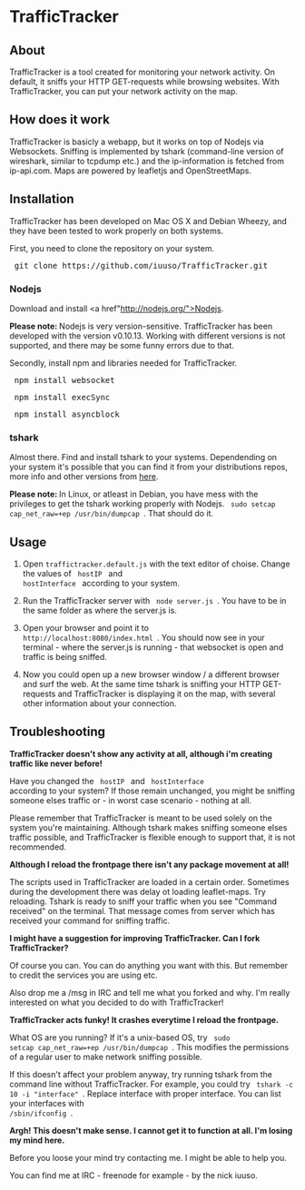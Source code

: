 TrafficTracker
==============

About
-----
TrafficTracker is a tool created for monitoring your network activity. On default, it sniffs your HTTP GET-requests while browsing websites. With TrafficTracker, you can put your network activity on the map.

How does it work
-----------------------
TrafficTracker is basicly a webapp, but it works on top of Nodejs via Websockets. Sniffing is implemented by tshark (command-line version of wireshark, similar to tcpdump etc.) and the ip-information is fetched from ip-api.com. Maps are powered by leafletjs and OpenStreetMaps.

Installation
---------------
TrafficTracker has been developed on Mac OS X and Debian Wheezy, and they have been tested to work properly on both systems.

First, you need to clone the repository on your system. 

<pre> git clone https://github.com/iuuso/TrafficTracker.git </pre>

<h3> Nodejs </h3>

Download and install <a href"http://nodejs.org/">Nodejs</a>.

<strong>Please note: </strong> Nodejs is very version-sensitive. TrafficTracker has been developed with the version v0.10.13. Working with different versions is not supported, and there may be some funny errors due to that. 

Secondly, install npm and libraries needed for TrafficTracker.

<pre> npm install websocket </pre>
<pre> npm install execSync </pre>
<pre> npm install asyncblock </pre>

<h3> tshark </h3>

Almost there. Find and install tshark to your systems. Dependending on your system it's possible that you can find it from your distributions repos, more info and other versions from <a href="https://www.wireshark.org/download.html">here</a>.

<strong> Please note: </strong> In Linux, or atleast in Debian, you have mess with the privileges to get the tshark working properly with Nodejs. <code> sudo setcap cap_net_raw=+ep /usr/bin/dumpcap </code>. That should do it.

Usage
-----

1. Open <code>traffictracker.default.js</code> with the text editor of choise. Change the values of <code> hostIP </code> and <code> hostInterface </code> according to your system.

2. Run the TrafficTracker server with <code> node server.js </code>. You have to be in the same folder as where the server.js is.

3. Open your browser and point it to <code> http://localhost:8080/index.html </code>. You should now see in your terminal - where the server.js is running - that websocket is open and traffic is being sniffed. 

4. Now you could open up a new browser window / a different browser and surf the web. At the same time tshark is sniffing your HTTP GET-requests and TrafficTracker is displaying it on the map, with several other information about your connection.

Troubleshooting
---------------

<strong> TrafficTracker doesn't show any activity at all, although i'm creating traffic like never before! </strong>

Have you changed the <code> hostIP </code> and <code> hostInterface </code> according to your system? If those remain unchanged, you might be sniffing someone elses traffic or - in worst case scenario - nothing at all. 

Please remember that TrafficTracker is meant to be used solely on the system you're maintaining. Although tshark makes sniffing someone elses traffic possible, and TrafficTracker is flexible enough to support that, it is not recommended. 

<strong> Although I reload the frontpage there isn't any package movement at all! </strong>

The scripts used in TrafficTracker are loaded in a certain order. Sometimes during the development there was delay ot loading leaflet-maps. Try reloading. Tshark is ready to sniff your traffic when you see "Command received" on the terminal. That message comes from server which has received your command for sniffing traffic.

<strong> I might have a suggestion for improving TrafficTracker. Can I fork TrafficTracker?</strong>

Of course you can. You can do anything you want with this. But remember to credit the services you are using etc. 

Also drop me a /msg in IRC and tell me what you forked and why. I'm really interested on what you decided to do with TrafficTracker!

<strong> TrafficTracker acts funky! It crashes everytime I reload the frontpage. </strong>

What OS are you running? If it's a unix-based OS, try <code> sudo setcap cap_net_raw=+ep /usr/bin/dumpcap </code>. This modifies the permissions of a regular user to make network sniffing possible.

If this doesn't affect your problem anyway, try running tshark from the command line without TrafficTracker. For example, you could try <code> tshark -c 10 -i "interface" </code>. Replace interface with proper interface. You can list your interfaces with <code> /sbin/ifconfig </code>. 

<strong> Argh! This doesn't make sense. I cannot get it to function at all. I'm losing my mind here. </strong>

Before you loose your mind try contacting me. I might be able to help you.

You can find me at IRC - freenode for example - by the nick iuuso.